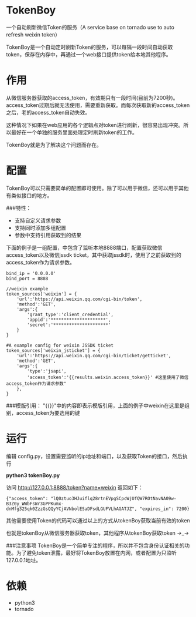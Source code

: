 # TokenBoy
一个自动刷新微信Token的服务（A service base on tornado use to auto refresh weixin token）

TokenBoy是一个自动定时刷新Token的服务，可以每隔一段时间自动获取token，保存在内存中，再通过一个web接口提供token给本地其他程序。

# 作用
从微信服务器获取的access_token，有效期只有一段时间(目前为7200秒)。access_token过期后就无法使用，需要重新获取。而每次获取新的access_token之后，老的access_token自动失效。

这种情况下如果在web应用的各个逻辑点对token进行刷新，很容易出现冲突。所以最好在一个单独的服务里面处理定时刷新token的工作。

TokenBoy就是为了解决这个问题而存在。

# 配置

TokenBoy可以只需要简单的配置即可使用。除了可以用于微信，还可以用于其他有类似接口的地方。

###特性：

* 支持自定义请求参数
* 支持同时添加多组配置  
* 参数中支持引用获取到的结果

下面的例子是一组配置，中包含了监听本地8888端口，配置获取微信access_token以及微信jssdk ticket，其中获取jssdk时，使用了之前获取到的access_token作为请求参数。


    bind_ip = '0.0.0.0'
    bind_port = 8888

    //weixin example
    token_sources['weixin'] = {
        'url':'https://api.weixin.qq.com/cgi-bin/token',
        'method':'GET',
        'args':{
            'grant_type':'client_credential',
            'appid':'*********************',
            'secret':'*********************'
        }
    }
    
    #A example config for weixin JSSDK ticket
	token_sources['weixin_jsticket'] = {
    	'url':'https://api.weixin.qq.com/cgi-bin/ticket/getticket',
    	'method':'GET',
    	'args':{
    	    'type':'jsapi',
    	    'access_token':'{{results.weixin.access_token}}' #这里使用了微信access_token作为请求参数"
    	},
	}

###模版引用：
"{{}}"中的内容即表示模版引用，上面的例子中weixin在这里是组别，access_token为要选用的键

# 运行

编辑 config.py，设置需要监听的ip地址和端口，以及获取Token的接口，然后执行

<b>python3 tokenBoy.py </b>

访问 http://127.0.0.1:8888/token?name=weixin
返回如下：

    {"access_token": "lQ0ztuo3HJuiflq28rtnEVpgSCpcWjUfQW7ROtNavNA09w-B3Z0y_WWbFsWr3GPPKumx-dnMfg325qk0ZzzGsQQyYCjAVNbolESaDFsdLGUFVLhAGATJZ", "expires_in": 7200}
    
其他需要使用Token的代码可以通过以上的方式从tokenBoy获取当前有效的token

也就是tokenBoy从微信服务器获取token，其他程序从tokenBoy获取token →_→

###注意事项
TokenBoy是一个简单专注的程序，所以并不包含身份认证相关的功能。为了避免token泄露，最好将TokenBoy放置在内网，或者配置为只监听127.0.0.1地址。

# 依赖

* python3
* tornado
